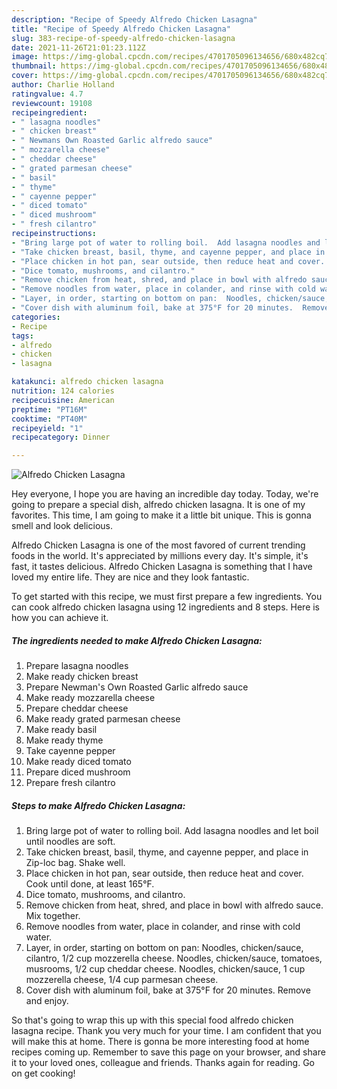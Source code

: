 ```yaml
---
description: "Recipe of Speedy Alfredo Chicken Lasagna"
title: "Recipe of Speedy Alfredo Chicken Lasagna"
slug: 383-recipe-of-speedy-alfredo-chicken-lasagna
date: 2021-11-26T21:01:23.112Z
image: https://img-global.cpcdn.com/recipes/4701705096134656/680x482cq70/alfredo-chicken-lasagna-recipe-main-photo.jpg
thumbnail: https://img-global.cpcdn.com/recipes/4701705096134656/680x482cq70/alfredo-chicken-lasagna-recipe-main-photo.jpg
cover: https://img-global.cpcdn.com/recipes/4701705096134656/680x482cq70/alfredo-chicken-lasagna-recipe-main-photo.jpg
author: Charlie Holland
ratingvalue: 4.7
reviewcount: 19108
recipeingredient:
- " lasagna noodles"
- " chicken breast"
- " Newmans Own Roasted Garlic alfredo sauce"
- " mozzarella cheese"
- " cheddar cheese"
- " grated parmesan cheese"
- " basil"
- " thyme"
- " cayenne pepper"
- " diced tomato"
- " diced mushroom"
- " fresh cilantro"
recipeinstructions:
- "Bring large pot of water to rolling boil.  Add lasagna noodles and let boil until noodles are soft."
- "Take chicken breast, basil, thyme, and cayenne pepper, and place in Zip-loc bag.  Shake well."
- "Place chicken in hot pan, sear outside, then reduce heat and cover.  Cook until done, at least 165°F."
- "Dice tomato, mushrooms, and cilantro."
- "Remove chicken from heat, shred, and place in bowl with alfredo sauce. Mix together."
- "Remove noodles from water, place in colander, and rinse with cold water."
- "Layer, in order, starting on bottom on pan:  Noodles, chicken/sauce, cilantro, 1/2 cup mozzerella cheese.  Noodles, chicken/sauce, tomatoes, musrooms, 1/2 cup cheddar cheese.  Noodles, chicken/sauce, 1 cup mozzerella cheese, 1/4 cup parmesan cheese."
- "Cover dish with aluminum foil, bake at 375°F for 20 minutes.  Remove and enjoy."
categories:
- Recipe
tags:
- alfredo
- chicken
- lasagna

katakunci: alfredo chicken lasagna 
nutrition: 124 calories
recipecuisine: American
preptime: "PT16M"
cooktime: "PT40M"
recipeyield: "1"
recipecategory: Dinner

---
```



![Alfredo Chicken Lasagna](https://img-global.cpcdn.com/recipes/4701705096134656/680x482cq70/alfredo-chicken-lasagna-recipe-main-photo.jpg)

Hey everyone, I hope you are having an incredible day today. Today, we're going to prepare a special dish, alfredo chicken lasagna. It is one of my favorites. This time, I am going to make it a little bit unique. This is gonna smell and look delicious.

Alfredo Chicken Lasagna is one of the most favored of current trending foods in the world. It's appreciated by millions every day. It's simple, it's fast, it tastes delicious. Alfredo Chicken Lasagna is something that I have loved my entire life. They are nice and they look fantastic.




To get started with this recipe, we must first prepare a few ingredients. You can cook alfredo chicken lasagna using 12 ingredients and 8 steps. Here is how you can achieve it.

<!--inarticleads1-->

##### The ingredients needed to make Alfredo Chicken Lasagna:

1. Prepare  lasagna noodles
1. Make ready  chicken breast
1. Prepare  Newman&#39;s Own Roasted Garlic alfredo sauce
1. Make ready  mozzarella cheese
1. Prepare  cheddar cheese
1. Make ready  grated parmesan cheese
1. Make ready  basil
1. Make ready  thyme
1. Take  cayenne pepper
1. Make ready  diced tomato
1. Prepare  diced mushroom
1. Prepare  fresh cilantro




<!--inarticleads2-->

##### Steps to make Alfredo Chicken Lasagna:

1. Bring large pot of water to rolling boil.  Add lasagna noodles and let boil until noodles are soft.
1. Take chicken breast, basil, thyme, and cayenne pepper, and place in Zip-loc bag.  Shake well.
1. Place chicken in hot pan, sear outside, then reduce heat and cover.  Cook until done, at least 165°F.
1. Dice tomato, mushrooms, and cilantro.
1. Remove chicken from heat, shred, and place in bowl with alfredo sauce. Mix together.
1. Remove noodles from water, place in colander, and rinse with cold water.
1. Layer, in order, starting on bottom on pan:  Noodles, chicken/sauce, cilantro, 1/2 cup mozzerella cheese.  Noodles, chicken/sauce, tomatoes, musrooms, 1/2 cup cheddar cheese.  Noodles, chicken/sauce, 1 cup mozzerella cheese, 1/4 cup parmesan cheese.
1. Cover dish with aluminum foil, bake at 375°F for 20 minutes.  Remove and enjoy.




So that's going to wrap this up with this special food alfredo chicken lasagna recipe. Thank you very much for your time. I am confident that you will make this at home. There is gonna be more interesting food at home recipes coming up. Remember to save this page on your browser, and share it to your loved ones, colleague and friends. Thanks again for reading. Go on get cooking!
